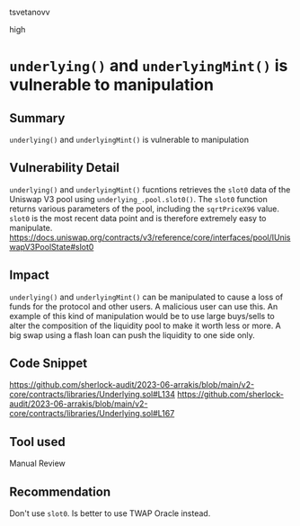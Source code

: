 tsvetanovv

high

# `underlying()` and  `underlyingMint()` is vulnerable to manipulation

## Summary

`underlying()` and  `underlyingMint()` is vulnerable to manipulation

## Vulnerability Detail

`underlying()` and  `underlyingMint()`  fucntions retrieves the `slot0` data of the Uniswap V3 pool using `underlying_.pool.slot0()`. The `slot0` function returns various parameters of the pool, including the `sqrtPriceX96` value.
`slot0` is the most recent data point and is therefore extremely easy to manipulate.
https://docs.uniswap.org/contracts/v3/reference/core/interfaces/pool/IUniswapV3PoolState#slot0

## Impact

`underlying()` and  `underlyingMint()`  can be manipulated to cause a loss of funds for the protocol and other users. A malicious user can use this. An example of this kind of manipulation would be to use large buys/sells to alter the composition of the liquidity pool to make it worth less or more.
A big swap using a flash loan can push the liquidity to one side only.

## Code Snippet

https://github.com/sherlock-audit/2023-06-arrakis/blob/main/v2-core/contracts/libraries/Underlying.sol#L134
https://github.com/sherlock-audit/2023-06-arrakis/blob/main/v2-core/contracts/libraries/Underlying.sol#L167

## Tool used

Manual Review

## Recommendation

Don't use `slot0`. Is better to use TWAP Oracle instead.